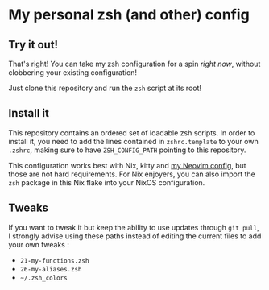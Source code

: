# My personal zsh (and other) config

## Try it out!

That's right! You can take my zsh configuration for a spin _right now_, without clobbering your existing configuration!

Just clone this repository and run the `zsh` script at its root!

## Install it

This repository contains an ordered set of loadable zsh scripts. In order to install it, you need to add the lines contained in `zshrc.template` to your own `.zshrc`, making sure to have `ZSH_CONFIG_PATH` pointing to this repository.

This configuration works best with Nix, kitty and [my Neovim config](https://github.com/kheldae/nvim-config), but those are not hard requirements. For Nix enjoyers, you can also import the `zsh` package in this Nix flake into your NixOS configuration.

## Tweaks

If you want to tweak it but keep the ability to use updates through `git pull`, I strongly advise using these paths instead of editing the current files to add your own tweaks :

- `21-my-functions.zsh`
- `26-my-aliases.zsh`
- `~/.zsh_colors`
